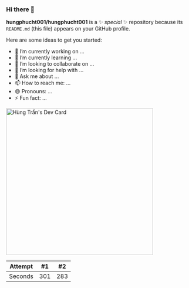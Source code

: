 ### Hi there 👋

**hungphucht001/hungphucht001** is a ✨ _special_ ✨ repository because its `README.md` (this file) appears on your GitHub profile.

Here are some ideas to get you started:

- 🔭 I’m currently working on ...
- 🌱 I’m currently learning ...
- 👯 I’m looking to collaborate on ...
- 🤔 I’m looking for help with ...
- 💬 Ask me about ...
- 📫 How to reach me: ...
- 😄 Pronouns: ...
- ⚡ Fun fact: ...

<a href="https://app.daily.dev/DailyDevTips"><img src="https://api.daily.dev/devcards/677ac53860014053873401dbe6fc78d8.png?r=4ka" width="400" alt="Hùng Trần's Dev Card"/></a>

| Attempt | #1    | #2    |
| :---:   | :---: | :---: |
| Seconds | 301   | 283   |
